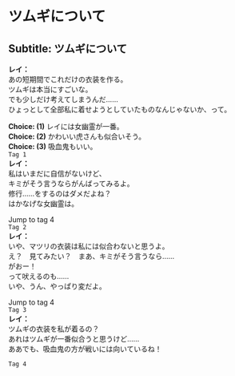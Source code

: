 # ツムギについて

  
## Subtitle: ツムギについて
  
**レイ：**  
あの短期間でこれだけの衣装を作る。  
ツムギは本当にすごいな。  
でも少しだけ考えてしまうんだ……  
ひょっとして全部私に着せようとしていたものなんじゃないか、って。  
  
**Choice: (1)**  レイには女幽霊が一番。  
**Choice: (2)**  かわいい虎さんも似合いそう。  
**Choice: (3)**  吸血鬼もいい。  
`Tag 1`  
**レイ：**  
私はいまだに自信がないけど、  
キミがそう言うならがんばってみるよ。  
修行……をするのはダメだよね？  
はかなげな女幽霊は。  
  
Jump to tag 4  
`Tag 2`  
**レイ：**  
いや、マツリの衣装は私には似合わないと思うよ。  
え？　見てみたい？　まあ、キミがそう言うなら……  
がおー！  
って吠えるのも……  
いや、うん、やっぱり変だよ。  
  
Jump to tag 4  
`Tag 3`  
**レイ：**  
ツムギの衣装を私が着るの？  
あれはツムギが一番似合うと思うけど……  
ああでも、吸血鬼の方が戦いには向いているね！  
  
`Tag 4`  
